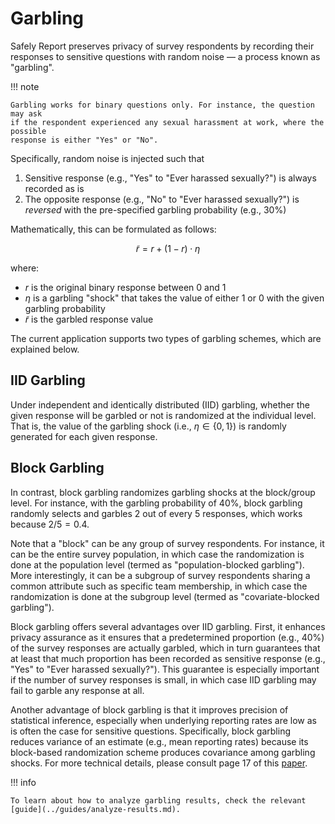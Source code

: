 # Garbling

Safely Report preserves privacy of survey respondents by recording their responses to
sensitive questions with random noise &mdash; a process known as "garbling".

!!! note

    Garbling works for binary questions only. For instance, the question may ask
    if the respondent experienced any sexual harassment at work, where the possible
    response is either "Yes" or "No".

Specifically, random noise is injected such that

1. Sensitive response (e.g., "Yes" to "Ever harassed sexually?") is always recorded as is
2. The opposite response (e.g., "No" to "Ever harassed sexually?") is *reversed* with the
   pre-specified garbling probability (e.g., 30%)

Mathematically, this can be formulated as follows:

$$
\tilde{r} = r + (1 - r) \cdot \eta
$$

where:

- $r$ is the original binary response between 0 and 1
- $\eta$ is a garbling "shock" that takes the value of either 1 or 0 with the given garbling probability
- $\tilde{r}$ is the garbled response value

The current application supports two types of garbling schemes, which are explained below.

## IID Garbling

Under independent and identically distributed (IID) garbling, whether the given response will be
garbled or not is randomized at the individual level. That is, the value of the garbling shock
(i.e., $\eta \in \{0, 1\}$) is randomly generated for each given response.

## Block Garbling

In contrast, block garbling randomizes garbling shocks at the block/group level. For instance,
with the garbling probability of 40%, block garbling randomly selects and garbles 2 out of
every 5 responses, which works because $2 / 5 = 0.4$.

Note that a "block" can be any group of survey respondents. For instance, it can be
the entire survey population, in which case the randomization is done at the population level
(termed as "population-blocked garbling"). More interestingly, it can be a subgroup of survey
respondents sharing a common attribute such as specific team membership, in which case
the randomization is done at the subgroup level (termed as "covariate-blocked garbling").

Block garbling offers several advantages over IID garbling. First, it enhances privacy assurance
as it ensures that a predetermined proportion (e.g., 40%) of the survey responses are actually garbled,
which in turn guarantees that at least that much proportion has been recorded as sensitive response
(e.g., "Yes" to "Ever harassed sexually?"). This guarantee is especially important if the number of
survey responses is small, in which case IID garbling may fail to garble any response at all.

Another advantage of block garbling is that it improves precision of statistical inference,
especially when underlying reporting rates are low as is often the case for sensitive questions.
Specifically, block garbling reduces variance of an estimate (e.g., mean reporting rates) because
its block-based randomization scheme produces covariance among garbling shocks. For more technical
details, please consult page 17 of this [paper](https://www.nber.org/papers/w31011).

!!! info

    To learn about how to analyze garbling results, check the relevant
    [guide](../guides/analyze-results.md).
